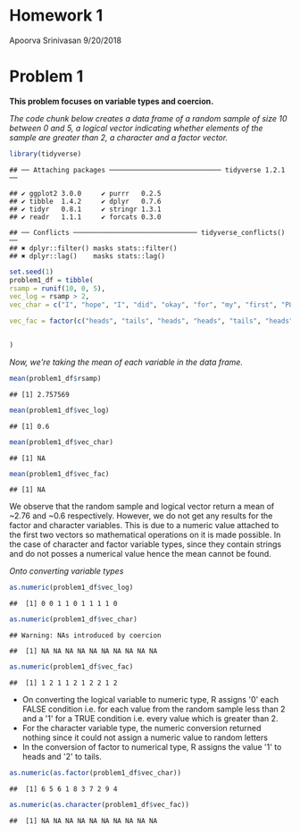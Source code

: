 Homework 1
================
Apoorva Srinivasan
9/20/2018

Problem 1
=========

**This problem focuses on variable types and coercion.**

*The code chunk below creates a data frame of a random sample of size 10 between 0 and 5, a logical vector indicating whether elements of the sample are greater than 2, a character and a factor vector.*

``` r
library(tidyverse)
```

    ## ── Attaching packages ──────────────────────────── tidyverse 1.2.1 ──

    ## ✔ ggplot2 3.0.0     ✔ purrr   0.2.5
    ## ✔ tibble  1.4.2     ✔ dplyr   0.7.6
    ## ✔ tidyr   0.8.1     ✔ stringr 1.3.1
    ## ✔ readr   1.1.1     ✔ forcats 0.3.0

    ## ── Conflicts ─────────────────────────────── tidyverse_conflicts() ──
    ## ✖ dplyr::filter() masks stats::filter()
    ## ✖ dplyr::lag()    masks stats::lag()

``` r
set.seed(1)
problem1_df = tibble(
rsamp = runif(10, 0, 5),
vec_log = rsamp > 2,
vec_char = c("I", "hope", "I", "did", "okay", "for", "my", "first", "P8105", "homework"),

vec_fac = factor(c("heads", "tails", "heads", "heads", "tails", "heads", "tails", "tails", "heads", "tails"))


)
```

*Now, we're taking the mean of each variable in the data frame.*

``` r
mean(problem1_df$rsamp)
```

    ## [1] 2.757569

``` r
mean(problem1_df$vec_log)
```

    ## [1] 0.6

``` r
mean(problem1_df$vec_char)
```

    ## [1] NA

``` r
mean(problem1_df$vec_fac)
```

    ## [1] NA

We observe that the random sample and logical vector return a mean of ~2.76 and ~0.6 respectively. However, we do not get any results for the factor and character variables. This is due to a numeric value attached to the first two vectors so mathematical operations on it is made possible. In the case of character and factor variable types, since they contain strings and do not posses a numerical value hence the mean cannot be found.

*Onto converting variable types*

``` r
as.numeric(problem1_df$vec_log)
```

    ##  [1] 0 0 1 1 0 1 1 1 1 0

``` r
as.numeric(problem1_df$vec_char)
```

    ## Warning: NAs introduced by coercion

    ##  [1] NA NA NA NA NA NA NA NA NA NA

``` r
as.numeric(problem1_df$vec_fac)
```

    ##  [1] 1 2 1 1 2 1 2 2 1 2

-   On converting the logical variable to numeric type, R assigns '0' each FALSE condition i.e. for each value from the random sample less than 2 and a '1' for a TRUE condition i.e. every value which is greater than 2.
-   For the character variable type, the numeric conversion returned nothing since it could not assign a numeric value to random letters
-   In the conversion of factor to numerical type, R assigns the value '1' to heads and '2' to tails.

``` r
as.numeric(as.factor(problem1_df$vec_char))
```

    ##  [1] 6 5 6 1 8 3 7 2 9 4

``` r
as.numeric(as.character(problem1_df$vec_fac))
```

    ##  [1] NA NA NA NA NA NA NA NA NA NA

